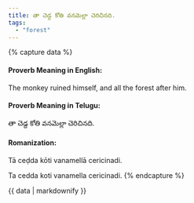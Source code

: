 ```yaml
---
title: తా చెడ్ద కోతి వనమెల్లా చెరిచినది.
tags:
  - "forest"
---
```


{% capture data %}
#### Proverb Meaning in English:
The monkey ruined himself, and all the forest after him.

#### Proverb Meaning in Telugu:
తా చెడ్ద కోతి వనమెల్లా చెరిచినది.

#### Romanization:
Tā ceḍda kōti vanamellā cericinadi.

Ta cedda koti vanamella cericinadi.
{% endcapture %}

{{ data | markdownify }}

